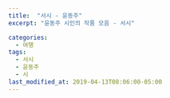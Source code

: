 ```yaml
---
title:  "서시 - 윤동주"
excerpt: "윤동주 시인의 작품 모음 - 서시"

categories:
  - 여행
tags:
  - 서시
  - 윤동주
  - 시
last_modified_at: 2019-04-13T08:06:00-05:00
---
```



